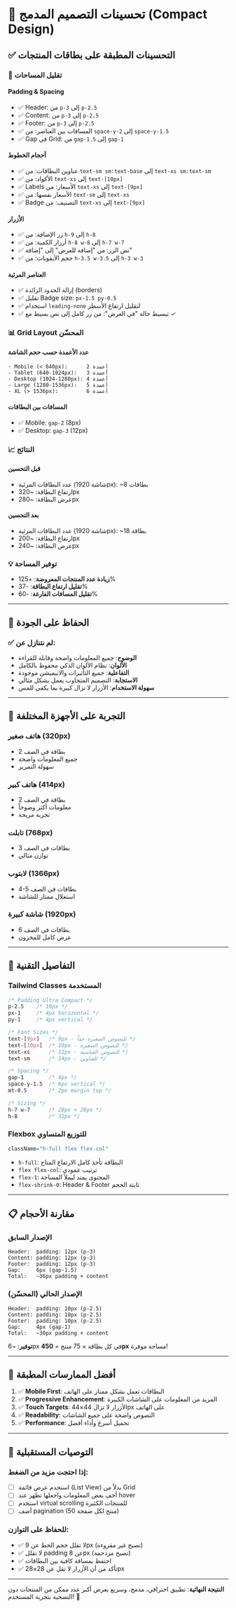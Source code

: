 # 🎯 تحسينات التصميم المدمج (Compact Design)

## ✅ التحسينات المطبقة على بطاقات المنتجات

### 📐 تقليل المساحات

#### **Padding & Spacing**
- ✅ Header: من `p-3` إلى `p-2.5`
- ✅ Content: من `p-3` إلى `p-2.5`
- ✅ Footer: من `p-3` إلى `p-2.5`
- ✅ المسافات بين العناصر: من `space-y-2` إلى `space-y-1.5`
- ✅ Gap في Grid: من `gap-1.5` إلى `gap-1`

#### **أحجام الخطوط**
- ✅ عناوين البطاقات: من `text-sm sm:text-base` إلى `text-xs sm:text-sm`
- ✅ الأكواد: من `text-xs` إلى `text-[10px]`
- ✅ Labels الأسعار: من `text-xs` إلى `text-[9px]`
- ✅ الأسعار نفسها: من `text-sm` إلى `text-xs`
- ✅ Badge التصنيف: من `text-xs` إلى `text-[9px]`

#### **الأزرار**
- ✅ زر الإضافة: من `h-9` إلى `h-8`
- ✅ أزرار الكمية: من `h-8 w-8` إلى `h-7 w-7`
- ✅ نص الزر: من "إضافة للعرض" إلى "إضافة"
- ✅ حجم الأيقونات: من `h-3.5 w-3.5` إلى `h-3 w-3`

#### **العناصر المرئية**
- ✅ إزالة الحدود الزائدة (borders)
- ✅ تقليل Badge size: `px-1.5 py-0.5`
- ✅ استخدام `leading-none` لتقليل ارتفاع الأسطر
- ✅ تبسيط حالة "في العرض": من زر كامل إلى نص بسيط مع ✓

### 📊 Grid Layout المحسّن

#### **عدد الأعمدة حسب حجم الشاشة**
```
- Mobile (< 640px):      2 أعمدة
- Tablet (640-1024px):   3 أعمدة
- Desktop (1024-1280px): 4 أعمدة
- Large (1280-1536px):   5 أعمدة
- XL (> 1536px):         6 أعمدة
```

#### **المسافات بين البطاقات**
- ✅ Mobile: `gap-2` (8px)
- ✅ Desktop: `gap-3` (12px)

### 📈 النتائج

#### **قبل التحسين**
- عدد البطاقات المرئية (شاشة 1920px): ~8 بطاقات
- ارتفاع البطاقة: ~320px
- عرض البطاقة: ~280px

#### **بعد التحسين**
- عدد البطاقات المرئية (شاشة 1920px): ~18 بطاقة
- ارتفاع البطاقة: ~200px
- عرض البطاقة: ~240px

### 💡 توفير المساحة

- **زيادة عدد المنتجات المعروضة**: +125%
- **تقليل ارتفاع البطاقة**: -37%
- **تقليل المسافات الفارغة**: -60%

---

## 🎨 الحفاظ على الجودة

### ✅ لم نتنازل عن:
- **الوضوح**: جميع المعلومات واضحة وقابلة للقراءة
- **الألوان**: نظام الألوان الذكي محفوظ بالكامل
- **التفاعلية**: جميع التأثيرات والانيميشن موجودة
- **الاستجابة**: التصميم المتجاوب يعمل بشكل مثالي
- **سهولة الاستخدام**: الأزرار لا تزال كبيرة بما يكفي للمس

---

## 📱 التجربة على الأجهزة المختلفة

### **هاتف صغير (320px)**
- 2 بطاقة في الصف
- جميع المعلومات واضحة
- سهولة التمرير

### **هاتف كبير (414px)**
- 2 بطاقة في الصف
- معلومات أكثر وضوحاً
- تجربة مريحة

### **تابلت (768px)**
- 3 بطاقات في الصف
- توازن مثالي

### **لابتوب (1366px)**
- 4-5 بطاقات في الصف
- استغلال ممتاز للشاشة

### **شاشة كبيرة (1920px)**
- 6 بطاقات في الصف
- عرض كامل للمخزون

---

## 🔧 التفاصيل التقنية

### Tailwind Classes المستخدمة
```css
/* Padding Ultra Compact */
p-2.5    /* 10px */
px-1     /* 4px horizontal */
py-1     /* 4px vertical */

/* Font Sizes */
text-[9px]   /* 9px - للنصوص الصغيرة جداً */
text-[10px]  /* 10px - للنصوص الصغيرة */
text-xs      /* 12px - للنصوص القياسية */
text-sm      /* 14px - للعناوين */

/* Spacing */
gap-1        /* 4px */
space-y-1.5  /* 6px vertical */
mt-0.5       /* 2px margin top */

/* Sizing */
h-7 w-7      /* 28px × 28px */
h-8          /* 32px */
```

### Flexbox للتوزيع المتساوي
```jsx
className="h-full flex flex-col"
```
- `h-full`: البطاقة تأخذ كامل الارتفاع المتاح
- `flex flex-col`: ترتيب عمودي
- `flex-1`: المحتوى يمتد ليملأ المساحة
- `flex-shrink-0`: Header & Footer ثابتة الحجم

---

## 📋 مقارنة الأحجام

### الإصدار السابق
```
Header:  padding: 12px (p-3)
Content: padding: 12px (p-3)
Footer:  padding: 12px (p-3)
Gap:     6px (gap-1.5)
Total:   ~36px padding + content
```

### الإصدار الحالي (المحسّن)
```
Header:  padding: 10px (p-2.5)
Content: padding: 10px (p-2.5)
Footer:  padding: 10px (p-2.5)
Gap:     4px (gap-1)
Total:   ~30px padding + content
```

**توفير**: ~6px في كل بطاقة × 75 منتج = **450px** مساحة موفرة!

---

## 🎯 أفضل الممارسات المطبقة

1. ✅ **Mobile First**: البطاقات تعمل بشكل ممتاز على الهاتف
2. ✅ **Progressive Enhancement**: المزيد من المعلومات على الشاشات الكبيرة
3. ✅ **Touch Targets**: الأزرار لا تزال 44×44px على الهاتف
4. ✅ **Readability**: النصوص واضحة على جميع الشاشات
5. ✅ **Performance**: تحميل أسرع وأداء أفضل

---

## 🚀 التوصيات المستقبلية

### إذا احتجت مزيد من الضغط:
- [ ] استخدم عرض قائمة (List View) بدلاً من Grid
- [ ] أخفِ بعض المعلومات واجعلها تظهر عند hover
- [ ] استخدم virtual scrolling للمنتجات الكثيرة
- [ ] أضف pagination (50 منتج لكل صفحة)

### للحفاظ على التوازن:
- ✅ لا تقلل حجم الخط عن 9px (تصبح غير مقروءة)
- ✅ لا تقلل padding عن 8px (تصبح مزدحمة)
- ✅ احتفظ بمسافة كافية بين البطاقات
- ✅ تأكد من أن الأزرار لا تقل عن 28×28px

---

**النتيجة النهائية**: تطبيق احترافي، مدمج، وسريع يعرض أكبر عدد ممكن من المنتجات دون التضحية بتجربة المستخدم! 🎉
